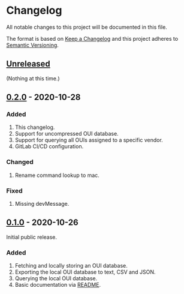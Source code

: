 # Changelog

All notable changes to this project will be documented in this file.

The format is based on [Keep a Changelog](https://keepachangelog.com/en/1.1.0/) and this project adheres to [Semantic Versioning](https://semver.org/spec/v2.0.0.html).

## [Unreleased]

(Nothing at this time.)

## [0.2.0] - 2020-10-28

### Added

1. This changelog.
1. Support for uncompressed OUI database.
1. Support for querying all OUIs assigned to a specific vendor.
1. GitLab CI/CD configuration.

### Changed

1. Rename command lookup to mac.

### Fixed

1. Missing devMessage.

## [0.1.0] - 2020-10-26

Initial public release.

### Added

1. Fetching and locally storing an OUI database.
1. Exporting the local OUI database to text, CSV and JSON.
1. Querying the local OUI database.
1. Basic documentation via [README].

[Unreleased]: https://gitlab.com/rbrt-weiler/ouilookup/-/compare/0.2.0...master
[0.2.0]: https://gitlab.com/rbrt-weiler/ouilookup/-/tree/0.2.0
[0.1.0]: https://gitlab.com/rbrt-weiler/ouilookup/-/tree/v0.1.0
[README]: README.md
